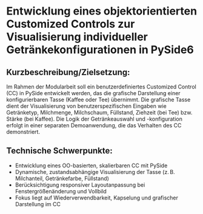 # Entwicklung eines objektorientierten Customized Controls zur Visualisierung individueller Getränkekonfigurationen in PySide6

## Kurzbeschreibung/Zielsetzung:
Im Rahmen der Modularbeit soll ein benutzerdefiniertes Customized Control (CC) in PySide entwickelt werden, das die grafische Darstellung einer konfigurierbaren Tasse (Kaffee oder Tee) übernimmt. Die grafische Tasse dient der Visualisierung von benutzerspezifischen Eingaben wie Getränketyp, Milchmenge, Milchschaum, Füllstand, Ziehzeit (bei Tee) bzw. Stärke (bei Kaffee).
Die Logik der Getränkeauswahl und -konfiguration erfolgt in einer separaten Demoanwendung, die das Verhalten des CC demonstriert.

## Technische Schwerpunkte:
- Entwicklung eines OO-basierten, skalierbaren CC mit PySide
- Dynamische, zustandsabhängige Visualisierung der Tasse (z. B. Milchanteil, Getränkefarbe, Füllstand)
- Berücksichtigung responsiver Layoutanpassung bei Fenstergrößenänderung und Vollbild
- Fokus liegt auf Wiederverwendbarkeit, Kapselung und grafischer Darstellung im CC
